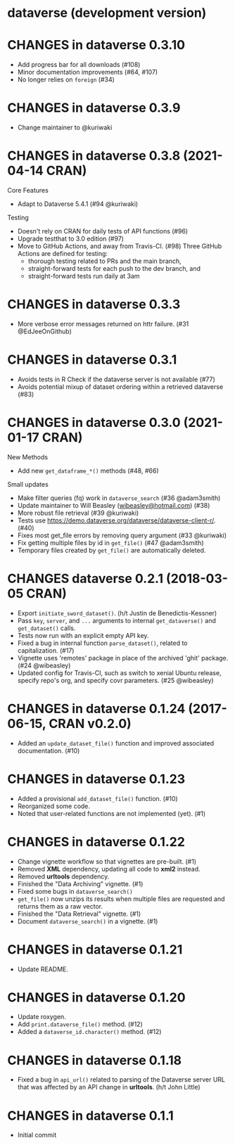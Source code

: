 # dataverse (development version)

# CHANGES in dataverse 0.3.10

* Add progress bar for all downloads (#108)
* Minor documentation improvements (#64, #107)
* No longer relies on `foreign` (#34)

# CHANGES in dataverse 0.3.9

* Change maintainer to @kuriwaki

# CHANGES in dataverse 0.3.8 (2021-04-14 CRAN)

Core Features

* Adapt to Dataverse 5.4.1 (#94 @kuriwaki)

Testing

* Doesn't rely on CRAN for daily tests of API functions (#96)
* Upgrade testthat to 3.0 edition (#97)
* Move to GitHub Actions, and away from Travis-CI.  (#98)  Three GitHub Actions are defined for testing: 
  * thorough testing related to PRs and the main branch,
  * straight-forward tests for each push to the dev branch, and
  * straight-forward tests run daily at 3am

# CHANGES in dataverse 0.3.3

* More verbose error messages returned on httr failure. (#31 @EdJeeOnGithub)

# CHANGES in dataverse 0.3.1

* Avoids tests in R Check if the dataverse server is not available (#77)
* Avoids potential mixup of dataset ordering within a retrieved dataverse (#83)

# CHANGES in dataverse 0.3.0 (2021-01-17 CRAN)

New Methods

* Add new `get_dataframe_*()` methods (#48, #66)

Small updates

* Make filter queries (fq) work in `dataverse_search` (#36 @adam3smith)
* Update maintainer to Will Beasley (wibeasley@hotmail.com) (#38)
* More robust file retrieval (#39 @kuriwaki)
* Tests use https://demo.dataverse.org/dataverse/dataverse-client-r/. (#40)
* Fixes most get_file errors by removing query argument (#33 @kuriwaki)
* Fix getting multiple files by id in `get_file()` (#47 @adam3smith)
* Temporary files created by `get_file()` are automatically deleted.

# CHANGES dataverse 0.2.1 (2018-03-05 CRAN)

* Export `initiate_sword_dataset()`. (h/t Justin de Benedictis-Kessner)
* Pass `key`, `server`, and `...` arguments to internal `get_dataverse()` and `get_dataset()` calls.
* Tests now run with an explicit empty API key.
* Fixed a bug in internal function `parse_dataset()`, related to capitalization. (#17)
* Vignette uses 'remotes' package in place of the archived 'ghit' package. (#24 @wibeasley)
* Updated config for Travis-CI, such as switch to xenial Ubuntu release, specify repo's org, and specify covr parameters. (#25 @wibeasley)

# CHANGES in dataverse 0.1.24 (2017-06-15, CRAN v0.2.0)

* Added an `update_dataset_file()` function and improved associated documentation. (#10)

# CHANGES in dataverse 0.1.23

* Added a provisional `add_dataset_file()` function. (#10)
* Reorganized some code.
* Noted that user-related functions are not implemented (yet). (#1)

# CHANGES in dataverse 0.1.22

* Change vignette workflow so that vignettes are pre-built. (#1)
* Removed **XML** dependency, updating all code to **xml2** instead.
* Removed **urltools** dependency.
* Finished the "Data Archiving" vignette. (#1)
* Fixed some bugs in `dataverse_search()`
* `get_file()` now unzips its results when multiple files are requested and returns them as a raw vector.
* Finished the "Data Retrieval" vignette. (#1)
* Document `dataverse_search()` in a vignette. (#1)

# CHANGES in dataverse 0.1.21

* Update README.

# CHANGES in dataverse 0.1.20

* Update roxygen.
* Add `print.dataverse_file()` method. (#12)
* Added a `dataverse_id.character()` method. (#12)

# CHANGES in dataverse 0.1.18

* Fixed a bug in `api_url()` related to parsing of the Dataverse server URL that was affected by an API change in **urltools**. (h/t John Little)

# CHANGES in dataverse 0.1.1

* Initial commit

